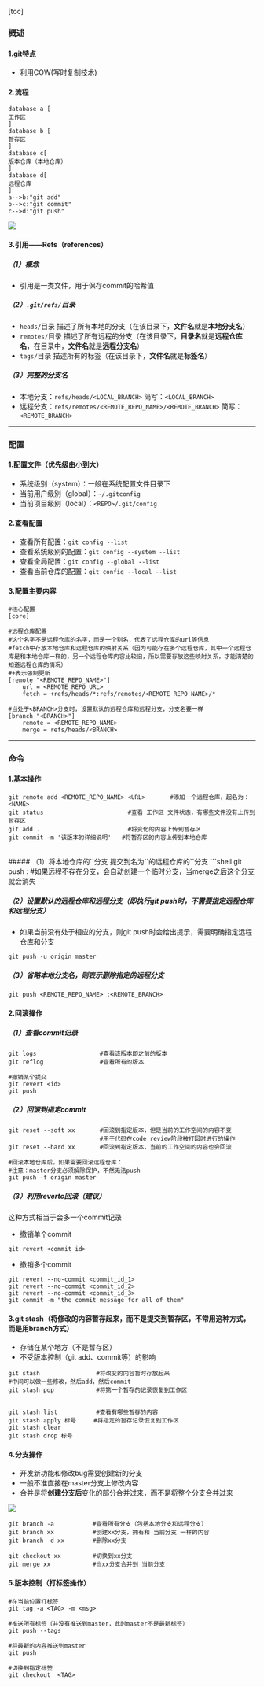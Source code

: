 [toc]
### 概述
#### 1.git特点
* 利用COW(写时复制技术)
#### 2.流程
```plantuml
database a [
工作区
]
database b [
暂存区
]
database c[
版本仓库（本地仓库）
]
database d[
远程仓库
]
a-->b:"git add"
b-->c:"git commit"
c-->d:"git push"
```
![](./imgs/git_01.png)

#### 3.引用——Refs（references）
##### （1）概念
* 引用是一类文件，用于保存commit的哈希值

##### （2）`.git/refs/`目录
* `heads/`目录
描述了所有本地的分支（在该目录下，**文件名**就是**本地分支名**）
* `remotes/`目录
描述了所有远程的分支（在该目录下，**目录名**就是**远程仓库名**，在目录中，**文件名**就是**远程分支名**）
* `tags/`目录
描述所有的标签（在该目录下，**文件名**就是**标签名**）

##### （3）完整的分支名
* 本地分支：`refs/heads/<LOCAL_BRANCH>`
简写：`<LOCAL_BRANCH>`
* 远程分支：`refs/remotes/<REMOTE_REPO_NAME>/<REMOTE_BRANCH>`
简写：`<REMOTE_BRANCH>`

***
### 配置
#### 1.配置文件（优先级由小到大）
* 系统级别（system）：一般在系统配置文件目录下
* 当前用户级别（global）：`~/.gitconfig`
* 当前项目级别（local）：`<REPO>/.git/config`

#### 2.查看配置
* 查看所有配置：`git config --list`
* 查看系统级别的配置：`git config --system --list`
* 查看全局配置：`git config --global --list`
* 查看当前仓库的配置：`git config --local --list`

#### 3.配置主要内容
```shell
#核心配置
[core]

#远程仓库配置
#这个名字不是远程仓库的名字，而是一个别名，代表了远程仓库的url等信息
#fetch中存放本地仓库和远程仓库的映射关系（因为可能存在多个远程仓库，其中一个远程仓库是和本地仓库一样的，另一个远程仓库内容比较旧，所以需要存放这些映射关系，才能清楚的知道远程仓库的情况）
#+表示强制更新
[remote "<REMOTE_REPO_NAME>"]
    url = <REMOTE_REPO_URL>
    fetch = +refs/heads/*:refs/remotes/<REMOTE_REPO_NAME>/*

#当处于<BRANCH>分支时，设置默认的远程仓库和远程分支，分支名要一样
[branch "<BRANCH>"]
    remote = <REMOTE_REPO_NAME>
    merge = refs/heads/<BRANCH>
```

***

### 命令
#### 1.基本操作
```shell
git remote add <REMOTE_REPO_NAME> <URL>       #添加一个远程仓库，起名为：<NAME>
git status                        #查看 工作区 文件状态，有哪些文件没有上传到暂存区
git add .                         #将变化的内容上传到暂存区
git commit -m '该版本的详细说明'   #将暂存区的内容上传到本地仓库         
```
</br>
##### （1）将本地仓库的`<LOCAL_BRANCH>`分支 提交到名为`<REMOTE_REPO_NAME>`的远程仓库的`<REMOTE_BRANCH>`分支
```shell
git push <REMOTE_REPO_NAME> <LOCAL_BRANCH>:<REMOTE_BRANCH>
#如果远程不存在<REMOTE_BRANCH>分支，会自动创建一个临时分支，当merge之后这个分支就会消失
```

##### （2）设置默认的远程仓库和远程分支（即执行git push时，不需要指定远程仓库和远程分支）
* 如果当前没有处于相应的分支，则git push时会给出提示，需要明确指定远程仓库和分支
```shell
git push -u origin master
```

##### （3）省略本地分支名，则表示删除指定的远程分支
```shell
git push <REMOTE_REPO_NAME> :<REMOTE_BRANCH>
```

#### 2.回滚操作
##### （1）查看commit记录
```shell
git logs                  #查看该版本即之前的版本
git reflog                #查看所有的版本

#撤销某个提交
git revert <id>
git push
```

##### （2）回滚到指定commit
```shell
git reset --soft xx       #回滚到指定版本，但是当前的工作空间的内容不变
                          #用于代码在code review阶段被打回时进行的操作
git reset --hard xx       #回滚到指定版本，当前的工作空间的内容也会回滚

#回滚本地仓库后，如果需要回滚远程仓库：
#注意：master分支必须解除保护，不然无法push
git push -f origin master
```

##### （3）利用revertc回滚（建议）
这种方式相当于会多一个commit记录

* 撤销单个commit

```shell
git revert <commit_id>
```

* 撤销多个commit

```shell
git revert --no-commit <commit_id_1>
git revert --no-commit <commit_id_2>
git revert --no-commit <commit_id_3>
git commit -m "the commit message for all of them"
```

#### 3.git stash（将修改的内容暂存起来，而不是提交到暂存区，不常用这种方式，而是用branch方式）
* 存储在某个地方（不是暂存区）
* 不受版本控制（git add、commit等）的影响
```shell
git stash                #将改变的内容暂时存放起来
#中间可以做一些修改，然后add，然后commit
git stash pop            #将第一个暂存的记录恢复到工作区


git stash list           #查看有哪些暂存的内容
git stash apply 标号     #将指定的暂存记录恢复到工作区
git stash clear
git stash drop 标号
```

#### 4.分支操作
* 开发新功能和修改bug需要创建新的分支
* 一般不准直接在master分支上修改内容
* 合并是将**创建分支后**变化的部分合并过来，而不是将整个分支合并过来

![](./imgs/git_02.png)
```shell
git branch -a           #查看所有分支（包括本地分支和远程分支）
git branch xx           #创建xx分支，拥有和 当前分支 一样的内容
git branch -d xx        #删除xx分支

git checkout xx         #切换到xx分支
git merge xx            #当xx分支合并到 当前分支
```

#### 5.版本控制（打标签操作）
```shell
#在当前位置打标签
git tag -a <TAG> -m <msg>

#推送所有标签（并没有推送到master，此时master不是最新标签）
git push --tags

#将最新的内容推送到master
git push

#切换到指定标签
git checkout  <TAG>
```
